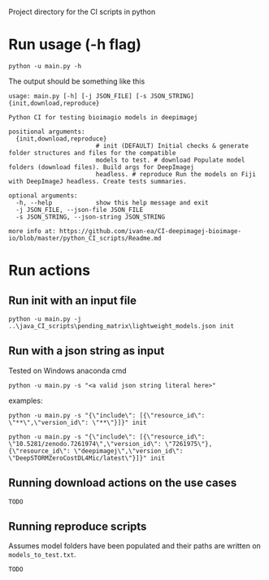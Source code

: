 Project directory for the CI scripts in python

# Run usage (-h flag)

````
python -u main.py -h
````

The output should be something like this

````
usage: main.py [-h] [-j JSON_FILE] [-s JSON_STRING] {init,download,reproduce}

Python CI for testing bioimagio models in deepimagej

positional arguments:
  {init,download,reproduce}
                        # init (DEFAULT) Initial checks & generate folder structures and files for the compatible
                        models to test. # download Populate model folders (download files). Build args for DeepImagej
                        headless. # reproduce Run the models on Fiji with DeepImageJ headless. Create tests summaries.

optional arguments:
  -h, --help            show this help message and exit
  -j JSON_FILE, --json-file JSON_FILE
  -s JSON_STRING, --json-string JSON_STRING

more info at: https://github.com/ivan-ea/CI-deepimagej-bioimage-io/blob/master/python_CI_scripts/Readme.md
````

# Run actions
## Run init with an input file
 
````
python -u main.py -j ..\java_CI_scripts\pending_matrix\lightweight_models.json init
````

## Run with a json string as input
Tested on Windows anaconda cmd
````
python -u main.py -s "<a valid json string literal here>"
````
examples:
````
python -u main.py -s "{\"include\": [{\"resource_id\": \"**\",\"version_id\": \"**\"}]}" init
````
````
python -u main.py -s "{\"include\": [{\"resource_id\": \"10.5281/zenodo.7261974\",\"version_id\": \"7261975\"}, {\"resource_id\": \"deepimagej\",\"version_id\": \"DeepSTORMZeroCostDL4Mic/latest\"}]}" init
````

## Running download actions on the use cases
````
TODO
````

## Running reproduce scripts 
Assumes model folders have been populated and their paths are written on `models_to_test.txt`.
````
TODO
````